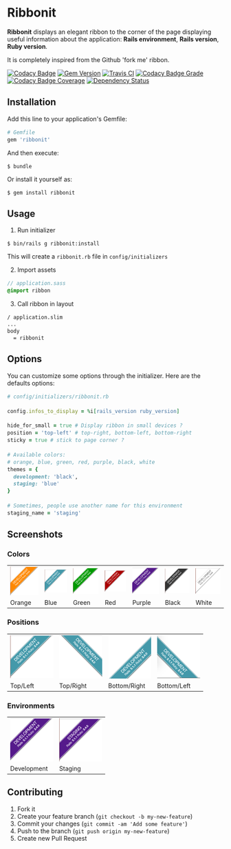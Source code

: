 # Ribbonit

**Ribbonit** displays an elegant ribbon to the corner of the page displaying useful information about the application: **Rails environment**, **Rails version**, **Ruby version**.

It is completely inspired from the Github 'fork me' ribbon.

[![Codacy Badge](https://api.codacy.com/project/badge/Grade/521429a8cf91432aba574c69f1385aa2)](https://www.codacy.com/app/anthony-robin/Ribbonit?utm_source=github.com&utm_medium=referral&utm_content=anthony-robin/Ribbonit&utm_campaign=badger)
[![Gem Version](https://badge.fury.io/rb/ribbonit.svg)](https://rubygems.org/gems/ribbonit)
[![Travis CI](https://travis-ci.org/anthony-robin/Ribbonit.svg?branch=master)](https://travis-ci.org/anthony-robin/Ribbonit)
[![Codacy Badge Grade](https://api.codacy.com/project/badge/Grade/521429a8cf91432aba574c69f1385aa2)](https://www.codacy.com/app/anthony-robin/Ribbonit)
[![Codacy Badge Coverage](https://api.codacy.com/project/badge/Coverage/521429a8cf91432aba574c69f1385aa2)](https://www.codacy.com/app/anthony-robin/Ribbonit)
[![Dependency Status](https://gemnasium.com/badges/github.com/anthony-robin/Ribbonit.svg)](https://gemnasium.com/github.com/anthony-robin/Ribbonit)

## Installation

Add this line to your application's Gemfile:

```ruby
# Gemfile
gem 'ribbonit'
```

And then execute:

```shell
$ bundle
```

Or install it yourself as:
```shell
$ gem install ribbonit
```

## Usage

1) Run initializer
```shell
$ bin/rails g ribbonit:install
```
This will create a `ribbonit.rb` file in `config/initializers`

2) Import assets
```sass
// application.sass
@import ribbon
```

3) Call ribbon in layout
```slim
/ application.slim
...
body
  = ribbonit
```

## Options
You can customize some options through the initializer. Here are the defaults options:

```ruby
# config/initializers/ribbonit.rb

config.infos_to_display = %i[rails_version ruby_version]

hide_for_small = true # Display ribbon in small devices ?
position = 'top-left' # top-right, bottom-left, bottom-right
sticky = true # stick to page corner ?

# Available colors:
# orange, blue, green, red, purple, black, white
themes = {
  development: 'black',
  staging: 'blue'
}

# Sometimes, people use another name for this environment
staging_name = 'staging'
```

## Screenshots
### Colors
<table>
<tr>
  <td><img src="vendor/assets/images/colors/orange.png" width="100"></td>
  <td><img src="vendor/assets/images/colors/blue.png" width="100"></td>
  <td><img src="vendor/assets/images/colors/green.png" width="100"></td>
  <td><img src="vendor/assets/images/colors/red.png" width="100"></td>
  <td><img src="vendor/assets/images/colors/purple.png" width="100"></td>
  <td><img src="vendor/assets/images/colors/black.png" width="100"></td>
  <td><img src="vendor/assets/images/colors/white.png" width="100"></td>
</tr>
<tr>
  <td>Orange</td>
  <td>Blue</td>
  <td>Green</td>
  <td>Red</td>
  <td>Purple</td>
  <td>Black</td>
  <td>White</td>
</tr>
</table>

### Positions
<table>
<tr>
  <td><img src="vendor/assets/images/colors/blue.png" width="100"></td>
  <td><img src="vendor/assets/images/positions/top-right.png" width="100"></td>
  <td><img src="vendor/assets/images/positions/bottom-right.png" width="100"></td>
  <td><img src="vendor/assets/images/positions/bottom-left.png" width="100"></td>
</tr>
<tr>
  <td>Top/Left</td>
  <td>Top/Right</td>
  <td>Bottom/Right</td>
  <td>Bottom/Left</td>
</tr>
</table>

### Environments
<table>
<tr>
  <td><img src="vendor/assets/images/colors/purple.png" width="100"></td>
  <td><img src="vendor/assets/images/environments/staging.png" width="100"></td>
</tr>
<tr>
  <td>Development</td>
  <td>Staging</td>
</tr>
</table>

## Contributing
1. Fork it
2. Create your feature branch (`git checkout -b my-new-feature`)
3. Commit your changes (`git commit -am 'Add some feature'`)
4. Push to the branch (`git push origin my-new-feature`)
5. Create new Pull Request
